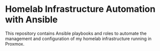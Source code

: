 # Homelab Infrastructure Automation with Ansible

This repository contains Ansible playbooks and roles to automate the management and configuration of my homelab infrastructure running in Proxmox.
